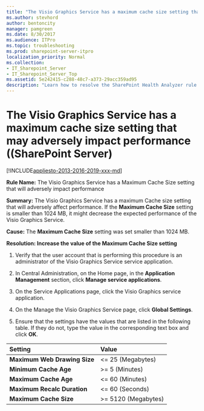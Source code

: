 ```yaml
---
title: "The Visio Graphics Service has a maximum cache size setting that may adversely impact performance ((SharePoint Server)"
ms.author: stevhord
author: bentoncity
manager: pamgreen
ms.date: 8/30/2017
ms.audience: ITPro
ms.topic: troubleshooting
ms.prod: sharepoint-server-itpro
localization_priority: Normal
ms.collection:
- IT_Sharepoint_Server
- IT_Sharepoint_Server_Top
ms.assetid: 5e242415-c288-48c7-a373-29acc359ad95
description: "Learn how to resolve the SharePoint Health Analyzer rule: The Visio Graphics Service has a Maximum Cache Size setting that will adversely impact performance, for SharePoint Server."
---
```


# The Visio Graphics Service has a maximum cache size setting that may adversely impact performance ((SharePoint Server)

[!INCLUDE[appliesto-2013-2016-2019-xxx-md](../includes/appliesto-2013-2016-2019-xxx-md.md)] 
  
 **Rule Name:** The Visio Graphics Service has a Maximum Cache Size setting that will adversely impact performance 
  
 **Summary:** The Visio Graphics Service has a maximum Cache size setting that will adversely affect performance. If the **Maximum Cache Size** setting is smaller than 1024 MB, it might decrease the expected performance of the Visio Graphics Service. 
  
 **Cause:** The **Maximum Cache Size** setting was set smaller than 1024 MB. 
  
 **Resolution: Increase the value of the Maximum Cache Size setting**
  
1. Verify that the user account that is performing this procedure is an administrator of the Visio Graphics Service service application. 
    
2. In Central Administration, on the Home page, in the **Application Management** section, click **Manage service applications**.
    
3. On the Service Applications page, click the Visio Graphics service application.
    
4. On the Manage the Visio Graphics Service page, click **Global Settings**.
    
5. Ensure that the settings have the values that are listed in the following table. If they do not, type the value in the corresponding text box and click **OK**.
    
|**Setting**|**Value**|
|:-----|:-----|
|**Maximum Web Drawing Size** <br/> |\<= 25 (Megabytes)  <br/> |
|**Minimum Cache Age** <br/> |\>= 5 (Minutes)  <br/> |
|**Maximum Cache Age** <br/> |\<= 60 (Minutes)  <br/> |
|**Maximum Recalc Duration** <br/> |\<= 60 (Seconds)  <br/> |
|**Maximum Cache Size** <br/> |\>= 5120 (Megabytes)  <br/> |
   
    

